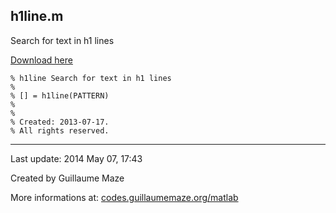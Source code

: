 ## h1line.m ##
Search for text in h1 lines

[Download here](http://guillaumemaze.googlecode.com/svn/trunk/matlab/codes/inout/h1line.m)

```
% h1line Search for text in h1 lines
%
% [] = h1line(PATTERN)
% 
%
% Created: 2013-07-17.
% All rights reserved.
```

---

Last update: 2014 May 07, 17:43

Created by Guillaume Maze

More informations at: [codes.guillaumemaze.org/matlab](http://codes.guillaumemaze.org/matlab)